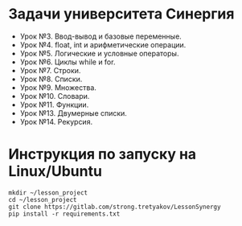 # Задачи университета Синергия

- Урок №3. Ввод-вывод и базовые переменные.
- Урок №4. float, int и арифметические операции.
- Урок №5. Логические и условные операторы.
- Урок №6. Циклы while и for.
- Урок №7. Строки.
- Урок №8. Списки.
- Урок №9. Множества.
- Урок №10. Словари.
- Урок №11. Функции.
- Урок №13. Двумерные списки.
- Урок №14. Рекурсия.

# Инструкция по запуску на Linux/Ubuntu

```
mkdir ~/lesson_project
cd ~/lesson_project
git clone https://gitlab.com/strong.tretyakov/LessonSynergy
pip install -r requirements.txt
```
